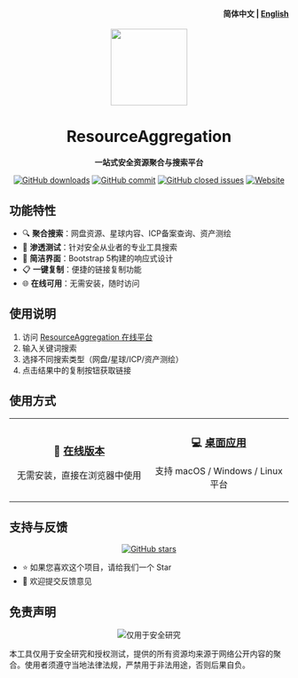 <h4 align="right"><strong>简体中文</strong> | <a href="README_EN.md">English</a></h4>
<p align="center">
<img src=https://gw.alipayobjects.com/zos/k/fa/logo-modified.png width=138/></p>
<h1 align="center">ResourceAggregation</h1>
<p align="center"><strong>一站式安全资源聚合与搜索平台</strong></p>
<div align="center">
    <a href="https://github.com/DaoYiSec/ResourceAggregation/releases" target="_blank">
    <img alt="GitHub downloads" src="https://img.shields.io/github/downloads/DaoYiSec/ResourceAggregation/total.svg?style=flat-square"></a>
    <a href="https://github.com/DaoYiSec/ResourceAggregation/commits" target="_blank">
    <img alt="GitHub commit" src="https://img.shields.io/github/commit-activity/m/DaoYiSec/ResourceAggregation?style=flat-square"></a>
    <a href="https://github.com/DaoYiSec/ResourceAggregation/issues?q=is%3Aissue+is%3Aclosed" target="_blank">
    <img alt="GitHub closed issues" src="https://img.shields.io/github/issues-closed/DaoYiSec/ResourceAggregation.svg?style=flat-square"></a>
    <a href="https://robot.yhuisec.com/" target="_blank">
    <img alt="Website" src="https://img.shields.io/website?url=https%3A%2F%2Frobot.yhuisec.com&style=flat-square&label=online%20status"></a>
</div>

## 功能特性

- 🔍 **聚合搜索**：网盘资源、星球内容、ICP备案查询、资产测绘
- 🎯 **渗透测试**：针对安全从业者的专业工具搜索
- 🎨 **简洁界面**：Bootstrap 5构建的响应式设计
- 📋 **一键复制**：便捷的链接复制功能
- 🌐 **在线可用**：无需安装，随时访问

## 使用说明

1. 访问 [ResourceAggregation 在线平台](https://robot.yhuisec.com/)
2. 输入关键词搜索
3. 选择不同搜索类型（网盘/星球/ICP/资产测绘）
4. 点击结果中的复制按钮获取链接

## 使用方式

<table>
    <tr>
        <td align="center" width="50%">
            <h3>🔗 <a href="https://robot.yhuisec.com/" target="_blank">在线版本</a></h3>
            <p>无需安装，直接在浏览器中使用</p>
        </td>
        <td align="center" width="50%">
            <h3>💻 <a href="https://github.com/DaoYiSec/ResourceAggregation/releases/latest" target="_blank">桌面应用</a></h3>
            <p>支持 macOS / Windows / Linux 平台</p>
        </td>
    </tr>
</table>

## 支持与反馈

<div align="center">
    <a href="https://github.com/DaoYiSec/ResourceAggregation" target="_blank">
        <img src="https://img.shields.io/github/stars/DaoYiSec/ResourceAggregation?style=social" alt="GitHub stars">
    </a>
</div>

- ⭐ 如果您喜欢这个项目，请给我们一个 Star
- 💬 欢迎提交反馈意见

## 免责声明

<div align="center">
    <img src="https://img.shields.io/badge/%E4%BB%85%E7%94%A8%E4%BA%8E-%E5%AE%89%E5%85%A8%E7%A0%94%E7%A9%B6-brightgreen" alt="仅用于安全研究">
</div>

本工具仅用于安全研究和授权测试，提供的所有资源均来源于网络公开内容的聚合。使用者须遵守当地法律法规，严禁用于非法用途，否则后果自负。
